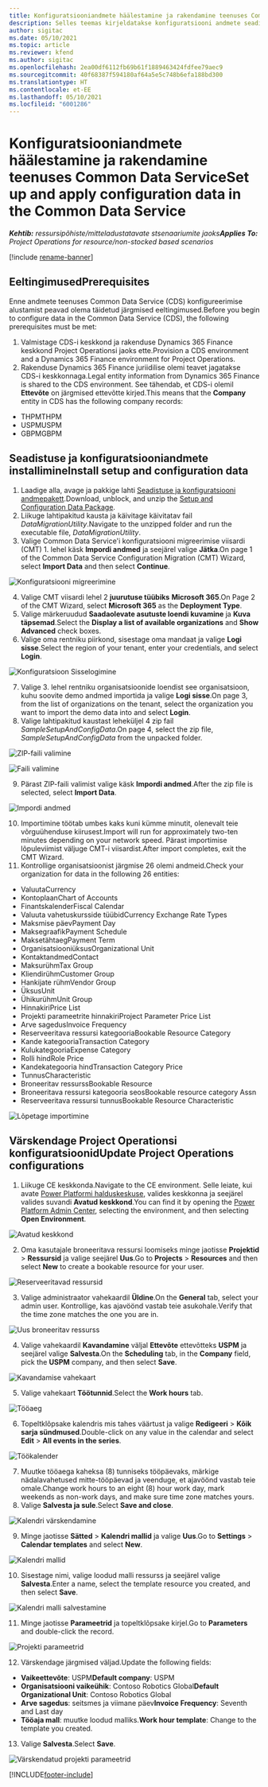 ```yaml
---
title: Konfiguratsiooniandmete häälestamine ja rakendamine teenuses Common Data Service
description: Selles teemas kirjeldatakse konfiguratsiooni andmete seadistamist ja rakendamist Project Operationsis.
author: sigitac
ms.date: 05/10/2021
ms.topic: article
ms.reviewer: kfend
ms.author: sigitac
ms.openlocfilehash: 2ea00df6112fb69b61f1889463424fdfee79aec9
ms.sourcegitcommit: 40f68387f594180af64a5e5c748b6efa188bd300
ms.translationtype: HT
ms.contentlocale: et-EE
ms.lasthandoff: 05/10/2021
ms.locfileid: "6001286"
---
```

# <a name="set-up-and-apply-configuration-data-in-the-common-data-service"></a><span data-ttu-id="a0468-103">Konfiguratsiooniandmete häälestamine ja rakendamine teenuses Common Data Service</span><span class="sxs-lookup"><span data-stu-id="a0468-103">Set up and apply configuration data in the Common Data Service</span></span> 

<span data-ttu-id="a0468-104">_**Kehtib:** ressursipõhiste/mitteladustatavate stsenaariumite jaoks_</span><span class="sxs-lookup"><span data-stu-id="a0468-104">_**Applies To:** Project Operations for resource/non-stocked based scenarios_</span></span>

[!include [rename-banner](~/includes/cc-data-platform-banner.md)]

## <a name="prerequisites"></a><span data-ttu-id="a0468-105">Eeltingimused</span><span class="sxs-lookup"><span data-stu-id="a0468-105">Prerequisites</span></span>

<span data-ttu-id="a0468-106">Enne andmete teenuses Common Data Service (CDS) konfigureerimise alustamist peavad olema täidetud järgmised eeltingimused.</span><span class="sxs-lookup"><span data-stu-id="a0468-106">Before you begin to configure data in the Common Data Service (CDS), the following prerequisites must be met:</span></span>

1.  <span data-ttu-id="a0468-107">Valmistage CDS-i keskkond ja rakenduse Dynamics 365 Finance keskkond Project Operationsi jaoks ette.</span><span class="sxs-lookup"><span data-stu-id="a0468-107">Provision a CDS environment and a Dynamics 365 Finance environment for Project Operations.</span></span>
2.  <span data-ttu-id="a0468-108">Rakenduse Dynamics 365 Finance juriidilise olemi teavet jagatakse CDS-i keskkonnaga.</span><span class="sxs-lookup"><span data-stu-id="a0468-108">Legal entity information from Dynamics 365 Finance is shared to the CDS environment.</span></span> <span data-ttu-id="a0468-109">See tähendab, et CDS-i olemil **Ettevõte** on järgmised ettevõtte kirjed.</span><span class="sxs-lookup"><span data-stu-id="a0468-109">This means that the **Company** entity in CDS has the following company records:</span></span>
  - <span data-ttu-id="a0468-110">THPM</span><span class="sxs-lookup"><span data-stu-id="a0468-110">THPM</span></span>
  - <span data-ttu-id="a0468-111">USPM</span><span class="sxs-lookup"><span data-stu-id="a0468-111">USPM</span></span>
  - <span data-ttu-id="a0468-112">GBPM</span><span class="sxs-lookup"><span data-stu-id="a0468-112">GBPM</span></span>

## <a name="install-setup-and-configuration-data"></a><span data-ttu-id="a0468-113">Seadistuse ja konfiguratsiooniandmete installimine</span><span class="sxs-lookup"><span data-stu-id="a0468-113">Install setup and configuration data</span></span>

1. <span data-ttu-id="a0468-114">Laadige alla, avage ja pakkige lahti [Seadistuse ja konfiguratsiooni andmepakett](https://download.microsoft.com/download/e/2/d/e2da6c98-d5dd-450c-aabe-fd6bf2ba374b/ProjOpsSampleSetupData-%20Integrated%20Latest.zip).</span><span class="sxs-lookup"><span data-stu-id="a0468-114">Download, unblock, and unzip the [Setup and Configuration Data Package](https://download.microsoft.com/download/e/2/d/e2da6c98-d5dd-450c-aabe-fd6bf2ba374b/ProjOpsSampleSetupData-%20Integrated%20Latest.zip).</span></span>
2. <span data-ttu-id="a0468-115">Liikuge lahtipakitud kausta ja käivitage käivitatav fail *DataMigrationUtility*.</span><span class="sxs-lookup"><span data-stu-id="a0468-115">Navigate to the unzipped folder and run the executable file, *DataMigrationUtility*.</span></span>
3. <span data-ttu-id="a0468-116">Valige Common Data Service'i konfiguratsiooni migreerimise viisardi (CMT) 1. lehel käsk **Impordi andmed** ja seejärel valige **Jätka**.</span><span class="sxs-lookup"><span data-stu-id="a0468-116">On page 1 of the Common Data Service Configuration Migration (CMT) Wizard, select **Import Data** and then select **Continue**.</span></span>

![Konfiguratsiooni migreerimine](./media/1ConfigurationMigration.png)

4. <span data-ttu-id="a0468-118">Valige CMT viisardi lehel 2 **juurutuse tüübiks** **Microsoft 365**.</span><span class="sxs-lookup"><span data-stu-id="a0468-118">On Page 2 of the CMT Wizard, select **Microsoft 365** as the **Deployment Type**.</span></span>
5. <span data-ttu-id="a0468-119">Valige märkeruudud **Saadaolevate asutuste loendi kuvamine** ja **Kuva täpsemad**.</span><span class="sxs-lookup"><span data-stu-id="a0468-119">Select the **Display a list of available organizations** and **Show Advanced** check boxes.</span></span>
6. <span data-ttu-id="a0468-120">Valige oma rentniku piirkond, sisestage oma mandaat ja valige **Logi sisse**.</span><span class="sxs-lookup"><span data-stu-id="a0468-120">Select the region of your tenant, enter your credentials, and select **Login**.</span></span>

![Konfiguratsioon Sisselogimine](./media/2ConfigurationSignin.png)

7. <span data-ttu-id="a0468-122">Valige 3. lehel rentniku organisatsioonide loendist see organisatsioon, kuhu soovite demo andmed importida ja valige **Logi sisse**.</span><span class="sxs-lookup"><span data-stu-id="a0468-122">On page 3, from the list of organizations on the tenant, select the organization you want to import the demo data into and select **Login**.</span></span>
8. <span data-ttu-id="a0468-123">Valige lahtipakitud kaustast leheküljel 4 zip fail *SampleSetupAndConfigData*.</span><span class="sxs-lookup"><span data-stu-id="a0468-123">On page 4, select the zip file, *SampleSetupAndConfigData* from the unpacked folder.</span></span>

![ZIP-faili valimine](./media/3ZipFile.png)

![Faili valimine](./media/4SelectAFile.png)

9. <span data-ttu-id="a0468-126">Pärast ZIP-faili valimist valige käsk **Impordi andmed**.</span><span class="sxs-lookup"><span data-stu-id="a0468-126">After the zip file is selected, select **Import Data**.</span></span>

![Impordi andmed](./media/5ImportData.png)

10. <span data-ttu-id="a0468-128">Importimine töötab umbes kaks kuni kümme minutit, olenevalt teie võrguühenduse kiirusest.</span><span class="sxs-lookup"><span data-stu-id="a0468-128">Import will run for approximately two-ten minutes depending on your network speed.</span></span> <span data-ttu-id="a0468-129">Pärast importimise lõpuleviimist väljuge CMT-i viisardist.</span><span class="sxs-lookup"><span data-stu-id="a0468-129">After import completes, exit the CMT Wizard.</span></span> 
11. <span data-ttu-id="a0468-130">Kontrollige organisatsioonist järgmise 26 olemi andmeid.</span><span class="sxs-lookup"><span data-stu-id="a0468-130">Check your organization for data in the following 26 entities:</span></span>

  - <span data-ttu-id="a0468-131">Valuuta</span><span class="sxs-lookup"><span data-stu-id="a0468-131">Currency</span></span>
  - <span data-ttu-id="a0468-132">Kontoplaan</span><span class="sxs-lookup"><span data-stu-id="a0468-132">Chart of Accounts</span></span>
  - <span data-ttu-id="a0468-133">Finantskalender</span><span class="sxs-lookup"><span data-stu-id="a0468-133">Fiscal Calendar</span></span>
  - <span data-ttu-id="a0468-134">Valuuta vahetuskursside tüübid</span><span class="sxs-lookup"><span data-stu-id="a0468-134">Currency Exchange Rate Types</span></span>
  - <span data-ttu-id="a0468-135">Maksmise päev</span><span class="sxs-lookup"><span data-stu-id="a0468-135">Payment Day</span></span>
  - <span data-ttu-id="a0468-136">Maksegraafik</span><span class="sxs-lookup"><span data-stu-id="a0468-136">Payment Schedule</span></span>
  - <span data-ttu-id="a0468-137">Maksetähtaeg</span><span class="sxs-lookup"><span data-stu-id="a0468-137">Payment Term</span></span>
  - <span data-ttu-id="a0468-138">Organisatsiooniüksus</span><span class="sxs-lookup"><span data-stu-id="a0468-138">Organizational Unit</span></span>
  - <span data-ttu-id="a0468-139">Kontaktandmed</span><span class="sxs-lookup"><span data-stu-id="a0468-139">Contact</span></span>
  - <span data-ttu-id="a0468-140">Maksurühm</span><span class="sxs-lookup"><span data-stu-id="a0468-140">Tax Group</span></span>
  - <span data-ttu-id="a0468-141">Kliendirühm</span><span class="sxs-lookup"><span data-stu-id="a0468-141">Customer Group</span></span>
  - <span data-ttu-id="a0468-142">Hankijate rühm</span><span class="sxs-lookup"><span data-stu-id="a0468-142">Vendor Group</span></span>
  - <span data-ttu-id="a0468-143">Üksus</span><span class="sxs-lookup"><span data-stu-id="a0468-143">Unit</span></span>
  - <span data-ttu-id="a0468-144">Ühikurühm</span><span class="sxs-lookup"><span data-stu-id="a0468-144">Unit Group</span></span>
  - <span data-ttu-id="a0468-145">Hinnakiri</span><span class="sxs-lookup"><span data-stu-id="a0468-145">Price List</span></span>
  - <span data-ttu-id="a0468-146">Projekti parameetrite hinnakiri</span><span class="sxs-lookup"><span data-stu-id="a0468-146">Project Parameter Price List</span></span>
  - <span data-ttu-id="a0468-147">Arve sagedus</span><span class="sxs-lookup"><span data-stu-id="a0468-147">Invoice Frequency</span></span>
  - <span data-ttu-id="a0468-148">Reserveeritava ressursi kategooria</span><span class="sxs-lookup"><span data-stu-id="a0468-148">Bookable Resource Category</span></span>
  - <span data-ttu-id="a0468-149">Kande kategooria</span><span class="sxs-lookup"><span data-stu-id="a0468-149">Transaction Category</span></span>
  - <span data-ttu-id="a0468-150">Kulukategooria</span><span class="sxs-lookup"><span data-stu-id="a0468-150">Expense Category</span></span>
  - <span data-ttu-id="a0468-151">Rolli hind</span><span class="sxs-lookup"><span data-stu-id="a0468-151">Role Price</span></span>
  - <span data-ttu-id="a0468-152">Kandekategooria hind</span><span class="sxs-lookup"><span data-stu-id="a0468-152">Transaction Category Price</span></span>
  - <span data-ttu-id="a0468-153">Tunnus</span><span class="sxs-lookup"><span data-stu-id="a0468-153">Characteristic</span></span>
  - <span data-ttu-id="a0468-154">Broneeritav ressurss</span><span class="sxs-lookup"><span data-stu-id="a0468-154">Bookable Resource</span></span>
  - <span data-ttu-id="a0468-155">Broneeritava ressursi kategooria seos</span><span class="sxs-lookup"><span data-stu-id="a0468-155">Bookable resource category Assn</span></span>
  - <span data-ttu-id="a0468-156">Reserveeritava ressursi tunnus</span><span class="sxs-lookup"><span data-stu-id="a0468-156">Bookable Resource Characteristic</span></span>

![Lõpetage importimine](./media/6CompleteImport.png)

## <a name="update-project-operations-configurations"></a><span data-ttu-id="a0468-158">Värskendage Project Operationsi konfiguratsioonid</span><span class="sxs-lookup"><span data-stu-id="a0468-158">Update Project Operations configurations</span></span>

1. <span data-ttu-id="a0468-159">Liikuge CE keskkonda.</span><span class="sxs-lookup"><span data-stu-id="a0468-159">Navigate to the CE environment.</span></span> <span data-ttu-id="a0468-160">Selle leiate, kui avate [Power Platformi halduskeskuse](https://admin.powerplatform.microsoft.com/environments), valides keskkonna ja seejärel valides suvandi **Avatud keskkond**.</span><span class="sxs-lookup"><span data-stu-id="a0468-160">You can find it by opening the [Power Platform Admin Center](https://admin.powerplatform.microsoft.com/environments), selecting the environment, and then selecting **Open Environment**.</span></span> 

![Avatud keskkond](./media/7OpenEnvironment.png)

2. <span data-ttu-id="a0468-162">Oma kasutajale broneeritava ressursi loomiseks minge jaotisse **Projektid** > **Ressursid** ja valige seejärel **Uus**.</span><span class="sxs-lookup"><span data-stu-id="a0468-162">Go to **Projects** > **Resources** and then select **New** to create a bookable resource for your user.</span></span>

![Reserveeritavad ressursid](./media/8BookableResources.png)

3. <span data-ttu-id="a0468-164">Valige administraator vahekaardil **Üldine**.</span><span class="sxs-lookup"><span data-stu-id="a0468-164">On the **General** tab, select your admin user.</span></span> <span data-ttu-id="a0468-165">Kontrollige, kas ajavöönd vastab teie asukohale.</span><span class="sxs-lookup"><span data-stu-id="a0468-165">Verify that the time zone matches the one you are in.</span></span> 

![Uus broneeritav ressurss](./media/9NewBookableResource.png)

4. <span data-ttu-id="a0468-167">Valige vahekaardil **Kavandamine** väljal **Ettevõte** ettevõtteks **USPM** ja seejärel valige **Salvesta**.</span><span class="sxs-lookup"><span data-stu-id="a0468-167">On the **Scheduling** tab, in the **Company** field, pick the **USPM** company, and then select **Save**.</span></span> 

![Kavandamise vahekaart](./media/10SchedulingTab.png)

5. <span data-ttu-id="a0468-169">Valige vahekaart **Töötunnid**.</span><span class="sxs-lookup"><span data-stu-id="a0468-169">Select the **Work hours** tab.</span></span>  

![Tööaeg](./media/11WorkHours.png)

6. <span data-ttu-id="a0468-171">Topeltklõpsake kalendris mis tahes väärtust ja valige **Redigeeri** > **Kõik sarja sündmused**.</span><span class="sxs-lookup"><span data-stu-id="a0468-171">Double-click on any value in the calendar and select **Edit** > **All events in the series**.</span></span> 

![Töökalender](./media/12WorkCalendar.png)

7. <span data-ttu-id="a0468-173">Muutke tööaega kaheksa (8) tunniseks tööpäevaks, märkige nädalavahetused mitte-tööpäevad ja veenduge, et ajavöönd vastab teie omale.</span><span class="sxs-lookup"><span data-stu-id="a0468-173">Change work hours to an eight (8) hour work day, mark weekends as non-work days, and make sure time zone matches yours.</span></span> 
8. <span data-ttu-id="a0468-174">Valige **Salvesta ja sule**.</span><span class="sxs-lookup"><span data-stu-id="a0468-174">Select **Save and close**.</span></span>

![Kalendri värskendamine](./media/13UpdateCalendar.png)

9. <span data-ttu-id="a0468-176">Minge jaotisse **Sätted** > **Kalendri mallid** ja valige **Uus**.</span><span class="sxs-lookup"><span data-stu-id="a0468-176">Go to **Settings** > **Calendar templates** and select **New**.</span></span>
 
 ![Kalendri mallid](./media/14CalendarTemplates.png)
 
 10. <span data-ttu-id="a0468-178">Sisestage nimi, valige loodud malli ressurss ja seejärel valige **Salvesta**.</span><span class="sxs-lookup"><span data-stu-id="a0468-178">Enter a name, select the template resource you created, and then select **Save**.</span></span> 
 
 ![Kalendri malli salvestamine](./media/15SaveCalendarTemplate.png)
 
 11. <span data-ttu-id="a0468-180">Minge jaotisse **Parameetrid** ja topeltklõpsake kirjel.</span><span class="sxs-lookup"><span data-stu-id="a0468-180">Go to **Parameters** and double-click the record.</span></span> 
 
 ![Projekti parameetrid](./media/16ProjectParameters.png)
 
12. <span data-ttu-id="a0468-182">Värskendage järgmised väljad.</span><span class="sxs-lookup"><span data-stu-id="a0468-182">Update the following fields:</span></span>

 - <span data-ttu-id="a0468-183">**Vaikeettevõte**: USPM</span><span class="sxs-lookup"><span data-stu-id="a0468-183">**Default company**: USPM</span></span>
 - <span data-ttu-id="a0468-184">**Organisatsiooni vaikeühik**: Contoso Robotics Global</span><span class="sxs-lookup"><span data-stu-id="a0468-184">**Default Organizational Unit**: Contoso Robotics Global</span></span>
 - <span data-ttu-id="a0468-185">**Arve sagedus**: seitsmes ja viimane päev</span><span class="sxs-lookup"><span data-stu-id="a0468-185">**Invoice Frequency**: Seventh and Last day</span></span>
 - <span data-ttu-id="a0468-186">**Tööaja mall**: muutke loodud malliks.</span><span class="sxs-lookup"><span data-stu-id="a0468-186">**Work hour template**: Change to the template you created.</span></span>

13. <span data-ttu-id="a0468-187">Valige **Salvesta**.</span><span class="sxs-lookup"><span data-stu-id="a0468-187">Select **Save**.</span></span> 

![Värskendatud projekti parameetrid](./media/17UpdatedProjectParameters.png)


[!INCLUDE[footer-include](../includes/footer-banner.md)]
